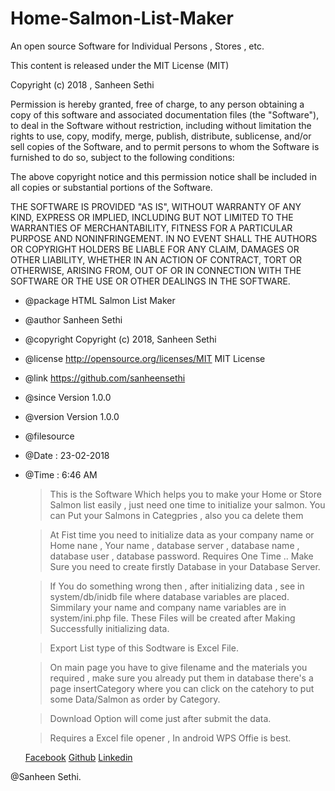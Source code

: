 # Home-Salmon-List-Maker

 An open source Software for Individual Persons , Stores , etc.

 This content is released under the MIT License (MIT)

 Copyright (c) 2018 , Sanheen Sethi

 Permission is hereby granted, free of charge, to any person obtaining a copy
 of this software and associated documentation files (the "Software"), to deal
 in the Software without restriction, including without limitation the rights
 to use, copy, modify, merge, publish, distribute, sublicense, and/or sell
 copies of the Software, and to permit persons to whom the Software is
 furnished to do so, subject to the following conditions:

 The above copyright notice and this permission notice shall be included in
 all copies or substantial portions of the Software.

 THE SOFTWARE IS PROVIDED "AS IS", WITHOUT WARRANTY OF ANY KIND, EXPRESS OR
 IMPLIED, INCLUDING BUT NOT LIMITED TO THE WARRANTIES OF MERCHANTABILITY,
 FITNESS FOR A PARTICULAR PURPOSE AND NONINFRINGEMENT. IN NO EVENT SHALL THE
 AUTHORS OR COPYRIGHT HOLDERS BE LIABLE FOR ANY CLAIM, DAMAGES OR OTHER
 LIABILITY, WHETHER IN AN ACTION OF CONTRACT, TORT OR OTHERWISE, ARISING FROM,
 OUT OF OR IN CONNECTION WITH THE SOFTWARE OR THE USE OR OTHER DEALINGS IN
 THE SOFTWARE.

 * @package HTML Salmon List Maker
 * @author	Sanheen Sethi
 * @copyright	Copyright (c) 2018, Sanheen Sethi
 * @license	http://opensource.org/licenses/MIT	MIT License
 * @link	https://github.com/sanheensethi
 * @since	Version 1.0.0
 * @version	Version 1.0.0
 * @filesource
 * @Date : 23-02-2018
 * @Time : 6:46 AM
 
 	> This is the Software Which helps you to make your Home or Store Salmon list easily , just need 
 	  one time to initialize your salmon. You can Put your Salmons in Categpries , also you ca delete them
 	  
 	> At Fist time you need to initialize data as your company name or Home nane , Your name , database server ,
 	  database name , database user , database password. Requires One Time .. Make Sure you need to create firstly 
 	  Database in your Database Server. 
 	  
 	> If You do something wrong then , after initializing data , see in system/db/inidb file where database variables are
 	  placed. Simmilary your name and company name variables are in system/ini.php file. These Files will be created after 
 	  Making Successfully initializing data.
 	  
 	> Export List type of this Sodtware is Excel File.
 	
 	> On main page you have to give filename and the materials you required , make sure you already put them in database
 	  there's a page insertCategory where you can click on the catehory to put some Data/Salmon as order by Category.
 	  
 	> Download Option will come just after submit the data.
 	
 	> Requires a Excel file opener , In android WPS Offie is best.
 	 	  
 	[Facebook](https://www.facebook.com/sanheen.sethi376)
 	[Github](https://www.github.com/sanheensethi)
 	[Linkedin](https://www.linkedin.com/in/sanheen-sethi-1114a7157)
 	
 @Sanheen Sethi.